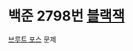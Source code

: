 # 백준 2798번 [블랙잭](https://www.acmicpc.net/problem/2798)
[브루트 포스](../Algorithm/Exhaustive_Search/Brute_Force.md) 문제
